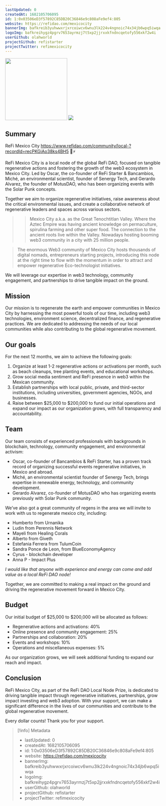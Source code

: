 ```yaml
---
lastUpdated: 0
createdAt: 1682105706095
id: 1:0x03506eD3f57892C85DB20C36846e9c808aFe9ef4:805
website: https://refidao.com/mexicocity
bannerImg: bafkreib3yuhwwxrjxrcoiwcv6wnu3lk224v4ngnoic74x34jb6wpq5iwqa
logoImg: bafkreihygz4pgrv7653ayrmzj7t5xp2jjrxxkfndncqetofy556xkf2w4i
userGithub: olahworld
projectGithub: refistarter
projectTwitter: refimexicocity
---
```


<img style="width: 200px" src="https://ipfs-grants-stack.gitcoin.co/ipfs/bafkreihygz4pgrv7653ayrmzj7t5xp2jjrxxkfndncqetofy556xkf2w4i">

<img src="https://ipfs-grants-stack.gitcoin.co/ipfs/bafkreib3yuhwwxrjxrcoiwcv6wnu3lk224v4ngnoic74x34jb6wpq5iwqa">

## **Summary**

ReFi Mexico City
https://www.refidao.com/community/local-?recordId=recPKGiAo38ks4BH5
🌱⚡

ReFi Mexico City is a local node of the global ReFi DAO, focused on tangible regenerative actions and fostering the growth of the web3 ecosystem in Mexico City. Led by Oscar, the co-founder of ReFi Starter & Bancambios, Miché, an environmental scientist, founder of Senergy Tech, and Gerardo Alvarez, the founder of MotusDAO, who has been organizing events with the Solar Punk concepts.

Together we aim to organize regenerative initiatives, raise awareness about the critical environmental issues, and create a collaborative network of regenerative leaders and spaces across various sectors. 

> > Mexico City a.k.a. as the Great Tenochtitlan Valley. Where the Aztec Empire was having ancient knowledge on permaculture, spirulina farming and other super food. The connection to the ancient roots live within the Valley. Nowadays hosting booming web3 community in a city with 25 million people.

> The enormous Web3 community of Mexico City hosts thousands of digital nomads, entrepreneurs starting projects, introducing this node at the right time to flow with the momentum in order to attract and empower regenerative Eco-technologist initiatives. 

We will leverage our expertise in web3 technology, community engagement, and partnerships to drive tangible impact on the ground.

## **Mission**

Our mission is to regenerate the earth and empower communities in Mexico City by harnessing the most powerful tools of our time, including web3 technologies, environment science, decentralized finance, and regenerative practices. We are dedicated to addressing the needs of our local communities while also contributing to the global regenerative movement.

## **Our goals**

For the next 12 months, we aim to achieve the following goals:

1. Organize at least 1-2 regenerative actions or activations per month, such as beach cleanups, tree planting events, and educational workshops.
2. Grow social media sentiment and ReFi presence in web3 within the Mexican community.
3. Establish partnerships with local public, private, and third-sector institutions, including universities, government agencies, NGOs, and businesses.
4. Raise between $25,000 to $200,000 to fund our initial operations and expand our impact as our organization grows, with full transparency and accountability.

## **Team**

Our team consists of experienced professionals with backgrounds in blockchain, technology, community engagement, and environmental activism:

- Oscar, co-founder of Bancambios & ReFi Starter, has a proven track record of organizing successful events regenerative initiatives, in Mexico and abroad.
- Miché, an environmental scientist founder of Senergy Tech, brings expertise in renewable energy, technology, and community development.
- Gerardo Alvarez, co-founder of MotusDAO who has organizing events previously with Solar Punk community.

We’ve also got a great community of regens in the area we will invite to work with us to regenerate mexico city, including:

- Humberto from Urnanika
- Ludin from Perennis Network
- Mayeli from Healing Corals
- Alberto from Giveth
- Estefania Ferrera from TulumCoin
- Sandra Ponce de Leon, from BlueEconomyAgency
- Cyrus  - blockchain developer
- Anna P - Impact Plus


*I would like that anyone with experience and energy can come and add value as a local ReFi DAO node!*

Together, we are committed to making a real impact on the ground and driving the regenerative movement forward in Mexico City.

## **Budget**

Our initial budget of $25,000 to $200,000 will be allocated as follows:

- Regenerative actions and activations: 40%
- Online presence and community engagement: 25%
- Partnerships and collaboration: 20%
- Events and workshops: 10%
- Operations and miscellaneous expenses: 5%

As our organization grows, we will seek additional funding to expand our reach and impact.

## **Conclusion**

ReFi Mexico City, as part of the ReFi DAO Local Node Prize, is dedicated to driving tangible impact through regenerative initiatives, partnerships, grow impact investing and web3 adoption. With your support, we can make a significant difference in the lives of our communities and contribute to the global regenerative movement.

Every dollar counts! Thank you for your support.

> [!info] Metadata
> * lastUpdated: 0
> * createdAt: 1682105706095
> * id: 1:0x03506eD3f57892C85DB20C36846e9c808aFe9ef4:805
> * website: https://refidao.com/mexicocity
> * bannerImg: bafkreib3yuhwwxrjxrcoiwcv6wnu3lk224v4ngnoic74x34jb6wpq5iwqa
> * logoImg: bafkreihygz4pgrv7653ayrmzj7t5xp2jjrxxkfndncqetofy556xkf2w4i
> * userGithub: olahworld
> * projectGithub: refistarter
> * projectTwitter: refimexicocity